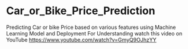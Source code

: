 # Car_or_Bike_Price_Prediction
Predicting Car or bike Price based on various features using Machine Learning Model and Deployment
For Understanding watch this video on YouTube
https://www.youtube.com/watch?v=GmyQ9OJhzYY
